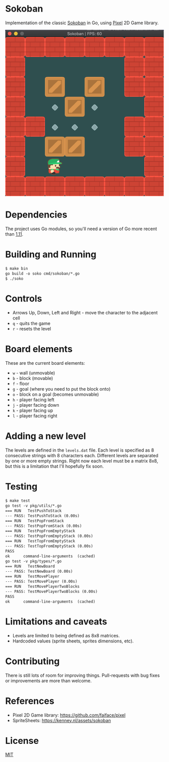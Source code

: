 # Sokoban

Implementation of the classic [Sokoban](https://en.wikipedia.org/wiki/Sokoban) in Go, using [Pixel](https://github.com/faiface/pixel) 2D Game library.

<p>
  <img src="https://raw.githubusercontent.com/csixteen/sokoban/master/screenshots/sokoban.png" />
</p>

# Dependencies

The project uses Go modules, so you'll need a version of Go more recent than [1.11](https://blog.golang.org/using-go-modules).

# Building and Running

```
$ make bin
go build -o soko cmd/sokoban/*.go
$ ./soko
```

# Controls

- Arrows Up, Down, Left and Right - move the character to the adjacent cell
- `q` - quits the game
- `r` - resets the level

# Board elements

These are the current board elements:

- `w` - wall (unmovable)
- `b` - block (movable)
- `f` - floor
- `g` - goal (where you need to put the block onto)
- `o` - block on a goal (becomes unmovable)
- `h` - player facing left
- `j` - player facing down
- `k` - player facing up
- `l` - player facing right

# Adding a new level

The levels are defined in the `levels.dat` file. Each level is specified as 8 consecutive strings with 8 characters each. Different levels are separated by one or more empty strings. Right now each level must be a matrix 8x8, but this is a limitation that I'll hopefully fix soon.

# Testing

```
$ make test
go test -v pkg/utils/*.go
=== RUN   TestPushToStack
--- PASS: TestPushToStack (0.00s)
=== RUN   TestPopFromStack
--- PASS: TestPopFromStack (0.00s)
=== RUN   TestPopFromEmptyStack
--- PASS: TestPopFromEmptyStack (0.00s)
=== RUN   TestTopFromEmptyStack
--- PASS: TestTopFromEmptyStack (0.00s)
PASS
ok  	command-line-arguments	(cached)
go test -v pkg/types/*.go
=== RUN   TestNewBoard
--- PASS: TestNewBoard (0.00s)
=== RUN   TestMovePlayer
--- PASS: TestMovePlayer (0.00s)
=== RUN   TestMovePlayerTwoBlocks
--- PASS: TestMovePlayerTwoBlocks (0.00s)
PASS
ok  	command-line-arguments	(cached)
```

# Limitations and caveats

- Levels are limited to being defined as 8x8 matrices.
- Hardcoded values (sprite sheets, sprites dimensions, etc).

# Contributing

There is still lots of room for improving things. Pull-requests with bug fixes or improvements are more than welcome.

# References

- Pixel 2D Game library: https://github.com/faiface/pixel
- SpriteSheets: https://kenney.nl/assets/sokoban

# License

[MIT](https://github.com/csixteen/sokoban/blob/master/LICENSE)

